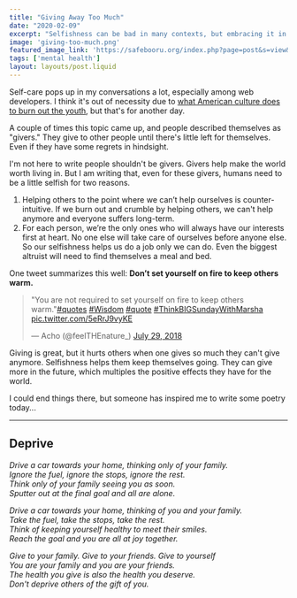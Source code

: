 ```yaml
---
title: "Giving Away Too Much"
date: "2020-02-09"
excerpt: "Selfishness can be bad in many contexts, but embracing it in the right away is one of the most selfless things we can (and should) do."
image: 'giving-too-much.png'
featured_image_link: 'https://safebooru.org/index.php?page=post&s=view&id=2353876'
tags: ['mental health']
layout: layouts/post.liquid
---
```


Self-care pops up in my conversations a lot, especially among web developers. I think it's out of necessity due to [what American culture does to burn out the youth](https://www.buzzfeednews.com/article/annehelenpetersen/millennials-burnout-generation-debt-work), but that's for another day.

A couple of times this topic came up, and people described themselves as "givers." They give to other people until there's little left for themselves. Even if they have some regrets in hindsight.

I'm not here to write people shouldn't be givers. Givers help make the world worth living in. But I am writing that, even for these givers, humans need to be a little selfish for two reasons.

1. Helping others to the point where we can’t help ourselves is counter-intuitive. If we burn out and crumble by helping others, we can't help anymore and everyone suffers long-term.
2. For each person, we’re the only ones who will always have our interests first at heart. No one else will take care of ourselves before anyone else. So our selfishness helps us do a job only we can do. Even the biggest altruist will need to find themselves a meal and bed.

One tweet summarizes this well: **Don’t set yourself on fire to keep others warm.**

<blockquote class="twitter-tweet"><p lang="en" dir="ltr">&quot;You are not required to set yourself on fire to keep others warm.&quot;<a href="https://twitter.com/hashtag/quotes?src=hash&amp;ref_src=twsrc%5Etfw">#quotes</a> <a href="https://twitter.com/hashtag/Wisdom?src=hash&amp;ref_src=twsrc%5Etfw">#Wisdom</a> <a href="https://twitter.com/hashtag/quote?src=hash&amp;ref_src=twsrc%5Etfw">#quote</a> <a href="https://twitter.com/hashtag/ThinkBIGSundayWithMarsha?src=hash&amp;ref_src=twsrc%5Etfw">#ThinkBIGSundayWithMarsha</a> <a href="https://t.co/5eRrJ9vyKE">pic.twitter.com/5eRrJ9vyKE</a></p>&mdash; Acho (@feelTHEnature_) <a href="https://twitter.com/feelTHEnature_/status/1023553436149792768?ref_src=twsrc%5Etfw">July 29, 2018</a></blockquote> <script async src="https://platform.twitter.com/widgets.js" charset="utf-8"></script>

Giving is great, but it hurts others when one gives so much they can't give anymore. Selfishness helps them keep themselves going. They can give more in the future, which multiples the positive effects they have for the world.

I could end things there, but someone has inspired me to write some poetry today...

---

## Deprive

_Drive a car towards your home, thinking only of your family._ <br />
_Ignore the fuel, ignore the stops, ignore the rest._ <br />
_Think only of your family seeing you as soon._ <br />
_Sputter out at the final goal and all are alone._

_Drive a car towards your home, thinking of you and your family._ <br />
_Take the fuel, take the stops, take the rest._ <br />
_Think of keeping yourself healthy to meet their smiles._ <br />
_Reach the goal and you are all at joy together._

_Give to your family. Give to your friends. Give to yourself_ <br />
_You are your family and you are your friends._ <br />
_The health you give is also the health you deserve._ <br />
_Don't deprive others of the gift of you._
